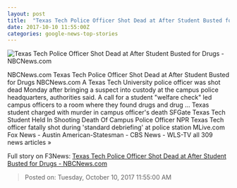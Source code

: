 ```yaml
---
layout: post
title:  "Texas Tech Police Officer Shot Dead at After Student Busted for Drugs - NBCNews.com"
date: 2017-10-10 11:55:00Z
categories: google-news-top-stories
---
```


![Texas Tech Police Officer Shot Dead at After Student Busted for Drugs - NBCNews.com](https://media4.s-nbcnews.com/j/newscms/2017_41/2183866/171009-texas-tech-ac-952p_db84e178c5d518315f9275b5a344103e.nbcnews-fp-1200-630.jpg)

NBCNews.com Texas Tech Police Officer Shot Dead at After Student Busted for Drugs NBCNews.com A Texas Tech University police officer was shot dead Monday after bringing a suspect into custody at the campus police headquarters, authorities said. A call for a student "welfare check" led campus officers to a room where they found drugs and drug ... Texas student charged with murder in campus officer's death SFGate Texas Tech Student Held In Shooting Death Of Campus Police Officer NPR Texas Tech officer fatally shot during 'standard debriefing' at police station MLive.com Fox News - Austin American-Statesman - CBS News - WLS-TV all 309 news articles »


Full story on F3News: [Texas Tech Police Officer Shot Dead at After Student Busted for Drugs - NBCNews.com](http://www.f3nws.com/n/maMEFJ)

> Posted on: Tuesday, October 10, 2017 11:55:00 AM
